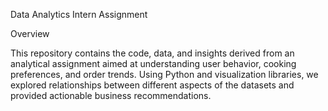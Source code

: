 Data Analytics Intern Assignment

Overview

This repository contains the code, data, and insights derived from an analytical assignment aimed at understanding user behavior, cooking preferences, and order trends. Using Python and visualization libraries, we explored relationships between different aspects of the datasets and provided actionable business recommendations.
